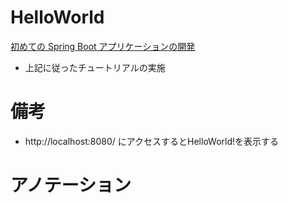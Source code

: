 # HelloWorld

[初めての Spring Boot アプリケーションの開発](https://spring.pleiades.io/spring-boot/docs/current/reference/html/getting-started.html)
* 上記に従ったチュートリアルの実施

# 備考

* http://localhost:8080/ にアクセスするとHelloWorld!を表示する

# アノテーション
